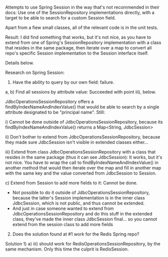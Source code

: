 Attempts to use Spring Session in the way that's not recommended in their docs: Use one of the SessionRepository implementations directly, with a target to be able to search for a custom Session field.

Apart from a fiew small classes, all of the relevant code is in the unit tests.

Result: I did find something that works, but it's not nice, as you have to extend from one of Spring's SessionRepository implementation with a class that resides in the same package, then iterate over a map to convert all repo's specific Session implementation to the Session interface itself.

Details below.

Research on Spring Session:

1) Have the ability to query by our own field: failure.

a, b) Find all sessions by attribute value: Succeeded with point iii), below.

JdbcOperationsSessionRepository offers a findByIndexNameAndIndexValue() that would be able to search by a single attribute designated to be "principal name". Still:

i) Cannot be done outside of JdbcOperationsSessionRepository, because its findByIndexNameAndIndexValue() returns a Map<String, JdbcSession>

ii) Don't bother to extend from JdbcOperationsSessionRepository, because they made sure JdbcSession isn't visible in extended classes either...

iii) Extend from class JdbcOperationsSessionRepository with a class that resides in the same package (thus it can see JdbcSession): It works, but it's not nice. You have to wrap the call to findByIndexNameAndIndexValue() in another method that would then iterate over the map and fill in another map with the same key and the value converted from JdbcSession to Session.

c) Extend from Session to add more fields to it: Cannot be done.
- Not possible to do it outside of JdbcOperationsSessionRepository, because the latter's Session implementation is in the inner class JdbcSession, which is not public, and thus cannot be extended.
- And just in case someone wanted to extend from JdbcOperationsSessionRepository and do this stuff in the extended class, they've made the inner class JdbcSession final... so you cannot extend from the session class to add more fields

2) Does the solution found at #1 work for the Redis Spring repo?

Solution 1) a) iii) should work for RedisOperationsSessionRepository, by the same mechanism. Only this time the culprit is RedisSession.

